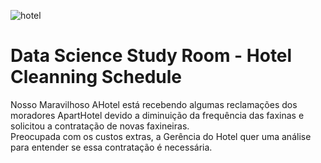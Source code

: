 ![hotel](https://github.com/anacartola/estudohotel/assets/136506553/0ab5a94c-3ec6-429b-8c53-c5e843adfaf9)
# Data Science Study Room - Hotel Cleanning Schedule 
Nosso Maravilhoso AHotel está recebendo algumas reclamações dos moradores ApartHotel devido a diminuição da frequência das faxinas e solicitou a contratação de novas faxineiras.  
Preocupada com os custos extras, a Gerência do Hotel quer uma análise para entender se essa contratação é necessária.
